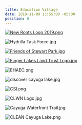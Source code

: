 ```yaml
---
title: Education Village
date: 2018-11-09 13:55:00 -05:00
position: 0
---
```


[![New Roots Logo 2019.png](/uploads/New%20Roots%20Logo%202019.png)](http://ccetompkins.org/environment/invasive-nuisance-species/aquatic-invasives/hydrilla/fighting-hydrilla-in-the-cayuga-lake-watershed/hydrilla-task-force-of-the-cayuga-lake-watershed)

![Hydrilla Task Force.jpg](/uploads/Hydrilla%20Task%20Force.jpg)

[![Friends of Stewart Park.jpg](/uploads/Friends%20of%20Stewart%20Park.jpg)](https://www.friendsofstewartpark.org/)

[![Finger Lakes Land Trust Logo.jpg](/uploads/Finger%20Lakes%20Land%20Trust%20Logo.jpg)](http://www.communityscience.org/)

![EHAEC.png](/uploads/EHAEC.png)

![discover cayuga lake.jpg](/uploads/discover%20cayuga%20lake.jpg)

![CSI.png](/uploads/CSI.png)

![CLWN Logo.jpg](/uploads/CLWN%20Logo.jpg)

![Cayuga Waterfront Trail.jpg](/uploads/Cayuga%20Waterfront%20Trail.jpg)

![CLEAN Cayuga Lake.png](/uploads/CLEAN%20Cayuga%20Lake.png)